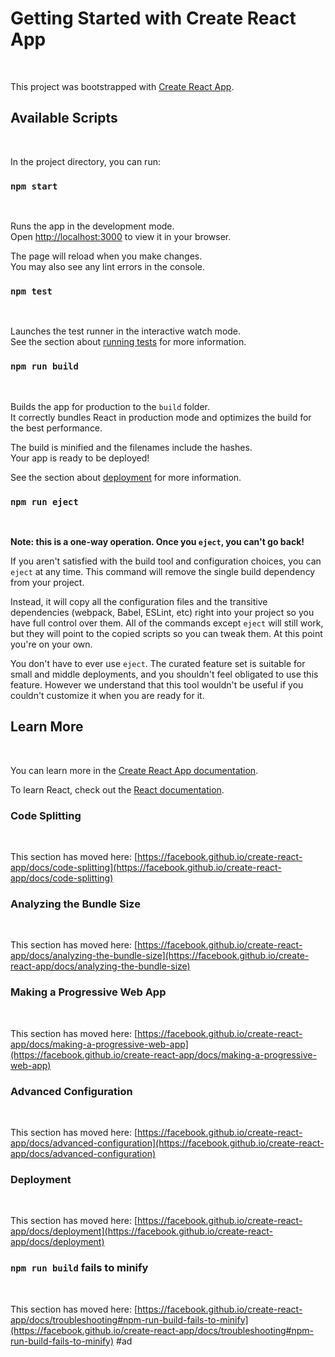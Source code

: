 # Getting Started with Create React App
<br>

This project was bootstrapped with [Create React App](https://github.com/facebook/create-react-app).
<br>
## Available Scripts
<br>

In the project directory, you can run:
<br>

### `npm start`
<br>

Runs the app in the development mode.\
Open [http://localhost:3000](http://localhost:3000) to view it in your browser.
<br>

The page will reload when you make changes.\
You may also see any lint errors in the console.
<br>

### `npm test`
<br>

Launches the test runner in the interactive watch mode.\
See the section about [running tests](https://facebook.github.io/create-react-app/docs/running-tests) for more information.
<br>

### `npm run build`
<br>

Builds the app for production to the `build` folder.\
It correctly bundles React in production mode and optimizes the build for the best performance.
<br>

The build is minified and the filenames include the hashes.\
Your app is ready to be deployed!
<br>

See the section about [deployment](https://facebook.github.io/create-react-app/docs/deployment) for more information.
<br>

### `npm run eject`
<br>

**Note: this is a one-way operation. Once you `eject`, you can't go back!**
<br>

If you aren't satisfied with the build tool and configuration choices, you can `eject` at any time. This command will remove the single build dependency from your project.
<br>

Instead, it will copy all the configuration files and the transitive dependencies (webpack, Babel, ESLint, etc) right into your project so you have full control over them. All of the commands except `eject` will still work, but they will point to the copied scripts so you can tweak them. At this point you're on your own.
<br>

You don't have to ever use `eject`. The curated feature set is suitable for small and middle deployments, and you shouldn't feel obligated to use this feature. However we understand that this tool wouldn't be useful if you couldn't customize it when you are ready for it.
<br>

## Learn More
<br>

You can learn more in the [Create React App documentation](https://facebook.github.io/create-react-app/docs/getting-started).
<br>

To learn React, check out the [React documentation](https://reactjs.org/).
<br>

### Code Splitting
<br>

This section has moved here: [https://facebook.github.io/create-react-app/docs/code-splitting](https://facebook.github.io/create-react-app/docs/code-splitting)
<br>

### Analyzing the Bundle Size
<br>

This section has moved here: [https://facebook.github.io/create-react-app/docs/analyzing-the-bundle-size](https://facebook.github.io/create-react-app/docs/analyzing-the-bundle-size)
<br>

### Making a Progressive Web App
<br>

This section has moved here: [https://facebook.github.io/create-react-app/docs/making-a-progressive-web-app](https://facebook.github.io/create-react-app/docs/making-a-progressive-web-app)
<br>

### Advanced Configuration
<br>

This section has moved here: [https://facebook.github.io/create-react-app/docs/advanced-configuration](https://facebook.github.io/create-react-app/docs/advanced-configuration)
<br>

### Deployment
<br>

This section has moved here: [https://facebook.github.io/create-react-app/docs/deployment](https://facebook.github.io/create-react-app/docs/deployment)
<br>

### `npm run build` fails to minify
<br>

This section has moved here: [https://facebook.github.io/create-react-app/docs/troubleshooting#npm-run-build-fails-to-minify](https://facebook.github.io/create-react-app/docs/troubleshooting#npm-run-build-fails-to-minify)
# a d 
 
 